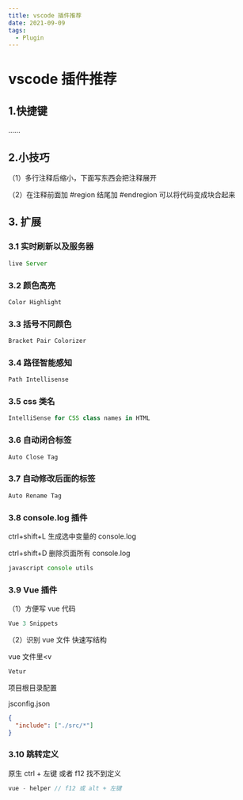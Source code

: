 ```yaml
---
title: vscode 插件推荐
date: 2021-09-09
tags:
  - Plugin
---
```


# vscode 插件推荐

## 1.快捷键

......

## 2.小技巧

（1）多行注释后缩小，下面写东西会把注释展开

（2）在注释前面加 #region 结尾加 #endregion 可以将代码变成块合起来

## 3. 扩展

### 3.1 实时刷新以及服务器

```javascript
live Server
```

### 3.2 颜色高亮

```javascript
Color Highlight
```

### 3.3 括号不同颜色

```javascript
Bracket Pair Colorizer
```

### 3.4 路径智能感知

```javascript
Path Intellisense
```

### 3.5 css 类名

```javascript
IntelliSense for CSS class names in HTML
```

### 3.6 自动闭合标签

```javascript
Auto Close Tag
```

### 3.7 自动修改后面的标签

```javascript
Auto Rename Tag
```

### 3.8 console.log 插件

ctrl+shift+L 生成选中变量的 console.log

ctrl+shift+D 删除页面所有 console.log

```javascript
javascript console utils
```

### 3.9 Vue 插件

（1）方便写 vue 代码

```javascript
Vue 3 Snippets
```

（2）识别 vue 文件 快速写结构

vue 文件里<v

```javascript
Vetur
```

项目根目录配置

jsconfig.json

```json
{
  "include": ["./src/*"]
}
```

### 3.10 跳转定义

原生 ctrl + 左键 或者 f12 找不到定义

```js
vue - helper // f12 或 alt + 左键
```
